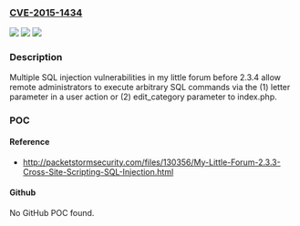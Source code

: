 ### [CVE-2015-1434](https://cve.mitre.org/cgi-bin/cvename.cgi?name=CVE-2015-1434)
![](https://img.shields.io/static/v1?label=Product&message=n%2Fa&color=blue)
![](https://img.shields.io/static/v1?label=Version&message=n%2Fa&color=blue)
![](https://img.shields.io/static/v1?label=Vulnerability&message=n%2Fa&color=brighgreen)

### Description

Multiple SQL injection vulnerabilities in my little forum before 2.3.4 allow remote administrators to execute arbitrary SQL commands via the (1) letter parameter in a user action or (2) edit_category parameter to index.php.

### POC

#### Reference
- http://packetstormsecurity.com/files/130356/My-Little-Forum-2.3.3-Cross-Site-Scripting-SQL-Injection.html

#### Github
No GitHub POC found.

